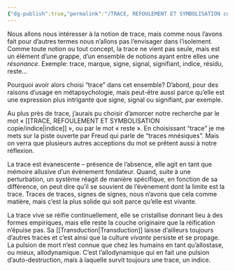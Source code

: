```yaml
---
{"dg-publish":true,"permalink":"/TRACE, REFOULEMENT ET SYMBOLISATION copie/trace/","created":"2025-08-23T09:14:04.892-04:00","updated":"2025-08-23T09:18:41.563-04:00"}
---
```



Nous allons nous intéresser à la notion de trace, mais comme nous l’avons fait pour d’autres termes nous n’allons pas l’envisager dans l’isolement. Comme toute notion ou tout concept, la trace ne vient pas seule, mais est un élément d’une grappe, d’un ensemble de notions ayant entre elles une *résonance*.  Exemple: trace, marque, signe, signal, signifiant, indice, résidu, reste...

Pourquoi avoir alors choisi “trace” dans cet ensemble? D’abord, pour des raisons d’usage en métapsychologie, mais peut-être aussi parce qu’elle est une expression plus intrigante que signe, signal ou signifiant, par exemple. 

Au plus près de trace, j’aurais pu choisir d’amorcer notre recherche par le mot « [[TRACE, REFOULEMENT ET SYMBOLISATION copie/indice\|indice]] », ou par le mot « reste ». En choisissant “trace” je me mets sur la piste ouverte par Freud qui parle de “traces mnésiques”. Mais on verra que plusieurs autres acceptions du mot se prêtent aussi à notre réflexion.


La trace est évanescente – présence de l’absence, elle agit en tant que mémoire allusive d’un évènement fondateur. Quand, suite à une perturbation, un système réagit de manière spécifique, en fonction de sa différence, on peut dire qu’il se souvient de l’évènement dont la limite est la trace. Traces de traces, signes de signes, nous n’avons que cela comme matière, mais c’est la plus solide qui soit parce qu’elle est vivante.

La trace vive se réifie continuellement, elle se cristallise donnant lieu à des formes empiriques, mais elle reste la couche originaire que la réification n’épuise pas. Sa [[Transduction\|Transduction]] laisse d’ailleurs toujours d’autres traces et c’est ainsi que la culture *vivante* persiste et se propage. La pulsion de mort n’est connue que chez les humains en tant qu’allostase, ou mieux,  allodynamique. C’est l’allodynamique qui en fait une pulsion d’auto-destruction, mais à laquelle survit toujours une trace, un indice.

 